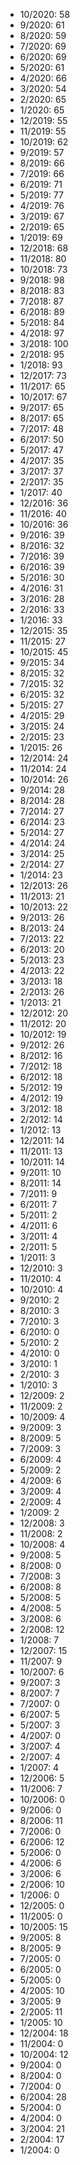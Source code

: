 *  10/2020: 58
*  9/2020: 61
*  8/2020: 59
*  7/2020: 69
*  6/2020: 69
*  5/2020: 61
*  4/2020: 66
*  3/2020: 54
*  2/2020: 65
*  1/2020: 65
*  12/2019: 55
*  11/2019: 55
*  10/2019: 62
*  9/2019: 57
*  8/2019: 66
*  7/2019: 66
*  6/2019: 71
*  5/2019: 77
*  4/2019: 76
*  3/2019: 67
*  2/2019: 65
*  1/2019: 69
*  12/2018: 68
*  11/2018: 80
*  10/2018: 73
*  9/2018: 98
*  8/2018: 83
*  7/2018: 87
*  6/2018: 89
*  5/2018: 84
*  4/2018: 97
*  3/2018: 100
*  2/2018: 95
*  1/2018: 93
*  12/2017: 73
*  11/2017: 65
*  10/2017: 67
*  9/2017: 65
*  8/2017: 65
*  7/2017: 48
*  6/2017: 50
*  5/2017: 47
*  4/2017: 35
*  3/2017: 37
*  2/2017: 35
*  1/2017: 40
*  12/2016: 36
*  11/2016: 40
*  10/2016: 36
*  9/2016: 39
*  8/2016: 32
*  7/2016: 39
*  6/2016: 39
*  5/2016: 30
*  4/2016: 31
*  3/2016: 28
*  2/2016: 33
*  1/2016: 33
*  12/2015: 35
*  11/2015: 27
*  10/2015: 45
*  9/2015: 34
*  8/2015: 32
*  7/2015: 32
*  6/2015: 32
*  5/2015: 27
*  4/2015: 29
*  3/2015: 24
*  2/2015: 23
*  1/2015: 26
*  12/2014: 24
*  11/2014: 24
*  10/2014: 26
*  9/2014: 28
*  8/2014: 28
*  7/2014: 27
*  6/2014: 23
*  5/2014: 27
*  4/2014: 24
*  3/2014: 25
*  2/2014: 27
*  1/2014: 23
*  12/2013: 26
*  11/2013: 21
*  10/2013: 22
*  9/2013: 26
*  8/2013: 24
*  7/2013: 22
*  6/2013: 20
*  5/2013: 23
*  4/2013: 22
*  3/2013: 18
*  2/2013: 26
*  1/2013: 21
*  12/2012: 20
*  11/2012: 20
*  10/2012: 19
*  9/2012: 26
*  8/2012: 16
*  7/2012: 18
*  6/2012: 18
*  5/2012: 19
*  4/2012: 19
*  3/2012: 18
*  2/2012: 14
*  1/2012: 13
*  12/2011: 14
*  11/2011: 13
*  10/2011: 14
*  9/2011: 10
*  8/2011: 14
*  7/2011: 9
*  6/2011: 7
*  5/2011: 2
*  4/2011: 6
*  3/2011: 4
*  2/2011: 5
*  1/2011: 3
*  12/2010: 3
*  11/2010: 4
*  10/2010: 4
*  9/2010: 2
*  8/2010: 3
*  7/2010: 3
*  6/2010: 0
*  5/2010: 2
*  4/2010: 0
*  3/2010: 1
*  2/2010: 3
*  1/2010: 3
*  12/2009: 2
*  11/2009: 2
*  10/2009: 4
*  9/2009: 3
*  8/2009: 5
*  7/2009: 3
*  6/2009: 4
*  5/2009: 2
*  4/2009: 6
*  3/2009: 4
*  2/2009: 4
*  1/2009: 2
*  12/2008: 3
*  11/2008: 2
*  10/2008: 4
*  9/2008: 5
*  8/2008: 0
*  7/2008: 3
*  6/2008: 8
*  5/2008: 5
*  4/2008: 5
*  3/2008: 6
*  2/2008: 12
*  1/2008: 7
*  12/2007: 15
*  11/2007: 9
*  10/2007: 6
*  9/2007: 3
*  8/2007: 7
*  7/2007: 0
*  6/2007: 5
*  5/2007: 3
*  4/2007: 0
*  3/2007: 4
*  2/2007: 4
*  1/2007: 4
*  12/2006: 5
*  11/2006: 7
*  10/2006: 0
*  9/2006: 0
*  8/2006: 11
*  7/2006: 0
*  6/2006: 12
*  5/2006: 0
*  4/2006: 6
*  3/2006: 6
*  2/2006: 10
*  1/2006: 0
*  12/2005: 0
*  11/2005: 0
*  10/2005: 15
*  9/2005: 8
*  8/2005: 9
*  7/2005: 0
*  6/2005: 0
*  5/2005: 0
*  4/2005: 10
*  3/2005: 9
*  2/2005: 11
*  1/2005: 10
*  12/2004: 18
*  11/2004: 0
*  10/2004: 12
*  9/2004: 0
*  8/2004: 0
*  7/2004: 0
*  6/2004: 28
*  5/2004: 0
*  4/2004: 0
*  3/2004: 21
*  2/2004: 17
*  1/2004: 0
